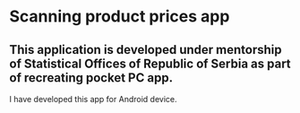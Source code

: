 # Scanning product prices app

## This application is developed under mentorship of Statistical Offices of Republic of Serbia as part of recreating pocket PC app.
I have developed this app for Android device.
